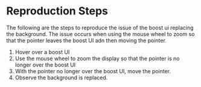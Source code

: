 # Reproduction Steps
The following are the steps to reproduce the issue of the boost ui replacing the background.  The issue occurs when using the mouse wheel to zoom so that the pointer leaves the boost UI adn then moving the pointer.
1. Hover over a boost UI
1. Use the mouse wheel to zoom the display so that the pointer is no longer over the boost UI
1. With the pointer no longer over the boost UI, move the pointer.
1. Observe the background is replaced.